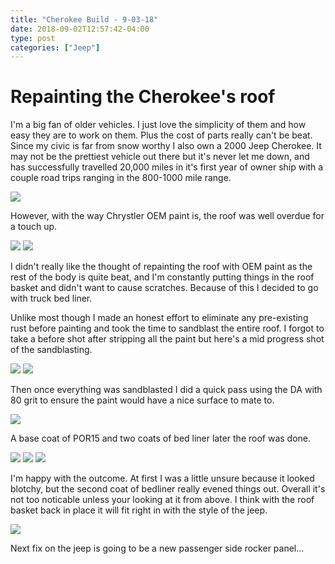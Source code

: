 ```yaml
---
title: "Cherokee Build - 9-03-18"
date: 2018-09-02T12:57:42-04:00
type: post
categories: ["Jeep"]
---
```


Repainting the Cherokee's roof
===

I'm a big fan of older vehicles. I just love the simplicity of them and how easy they are to work on them. Plus the cost of
parts really can't be beat. Since my civic is far from snow worthy I also own a 2000 Jeep Cherokee. It may not be the prettiest
vehicle out there but it's never let me down, and has successfully travelled 20,000 miles in it's first year of owner ship with
a couple road trips ranging in the 800-1000 mile range.

<img src="/imgs/jeep/9-3-18/1.jpg" class="image-center">

However, with the way Chrystler OEM paint is, the roof was well overdue for a touch up.

<img src="/imgs/jeep/9-3-18/2.jpg" class="image-center">

<img src="/imgs/jeep/9-3-18/3.jpg" class="image-center">

I didn't really like the thought of repainting the roof with OEM paint as the rest of the body is quite beat, and I'm constantly
putting things in the roof basket and didn't want to cause scratches. Because of this I decided to go with truck bed liner.

Unlike most though I made an honest effort to eliminate any pre-existing rust before painting and took the time to sandblast the
entire roof. I forgot to take a before shot after stripping all the paint but here's a mid progress shot of the sandblasting.

<img src="/imgs/jeep/9-3-18/4.jpg" class="image-center">
<img src="/imgs/jeep/9-3-18/5.jpg" class="image-center">

Then once everything was sandblasted I did a quick pass using the DA with 80 grit to ensure the paint would have a nice
surface to mate to.

<img src="/imgs/jeep/9-3-18/6.jpg" class="image-center">

A base coat of POR15 and two coats of bed liner later the roof was done.

<img src="/imgs/jeep/9-3-18/7.jpg" class="image-center">
<img src="/imgs/jeep/9-3-18/8.jpg" class="image-center">
<img src="/imgs/jeep/9-3-18/9.jpg" class="image-center">

I'm happy with the outcome. At first I was a little unsure because it looked blotchy, but the second coat of bedliner really evened things
out. Overall it's not too noticable unless your looking at it from above. I think with the roof basket back in place it will fit right in
with the style of the jeep.

<img src="/imgs/jeep/9-3-18/10.jpg" class="image-center">

Next fix on the jeep is going to be a new passenger side rocker panel...
